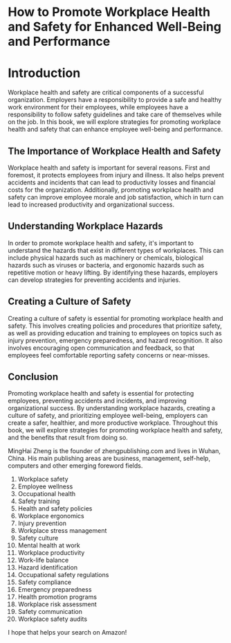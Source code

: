 # How to Promote Workplace Health and Safety for Enhanced Well-Being and Performance

# Introduction

Workplace health and safety are critical components of a successful organization. Employers have a responsibility to provide a safe and healthy work environment for their employees, while employees have a responsibility to follow safety guidelines and take care of themselves while on the job. In this book, we will explore strategies for promoting workplace health and safety that can enhance employee well-being and performance.

The Importance of Workplace Health and Safety
---------------------------------------------

Workplace health and safety is important for several reasons. First and foremost, it protects employees from injury and illness. It also helps prevent accidents and incidents that can lead to productivity losses and financial costs for the organization. Additionally, promoting workplace health and safety can improve employee morale and job satisfaction, which in turn can lead to increased productivity and organizational success.

Understanding Workplace Hazards
-------------------------------

In order to promote workplace health and safety, it's important to understand the hazards that exist in different types of workplaces. This can include physical hazards such as machinery or chemicals, biological hazards such as viruses or bacteria, and ergonomic hazards such as repetitive motion or heavy lifting. By identifying these hazards, employers can develop strategies for preventing accidents and injuries.

Creating a Culture of Safety
----------------------------

Creating a culture of safety is essential for promoting workplace health and safety. This involves creating policies and procedures that prioritize safety, as well as providing education and training to employees on topics such as injury prevention, emergency preparedness, and hazard recognition. It also involves encouraging open communication and feedback, so that employees feel comfortable reporting safety concerns or near-misses.

Conclusion
----------

Promoting workplace health and safety is essential for protecting employees, preventing accidents and incidents, and improving organizational success. By understanding workplace hazards, creating a culture of safety, and prioritizing employee well-being, employers can create a safer, healthier, and more productive workplace. Throughout this book, we will explore strategies for promoting workplace health and safety, and the benefits that result from doing so.

MingHai Zheng is the founder of zhengpublishing.com and lives in Wuhan, China. His main publishing areas are business, management, self-help, computers and other emerging foreword fields.





1. Workplace safety
2. Employee wellness
3. Occupational health
4. Safety training
5. Health and safety policies
6. Workplace ergonomics
7. Injury prevention
8. Workplace stress management
9. Safety culture
10. Mental health at work
11. Workplace productivity
12. Work-life balance
13. Hazard identification
14. Occupational safety regulations
15. Safety compliance
16. Emergency preparedness
17. Health promotion programs
18. Workplace risk assessment
19. Safety communication
20. Workplace safety audits

I hope that helps your search on Amazon!

